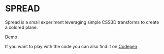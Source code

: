 SPREAD
======

Spread is a small experiment leveraging simple CSS3D transforms to create a colored plane.

[Demo](http://mathias-paumgarten.com/lab/spread)

If you want to play with the code you can also find it on [Codepen](http://codepen.io/MathiasPaumgarten/pen/ydipI)